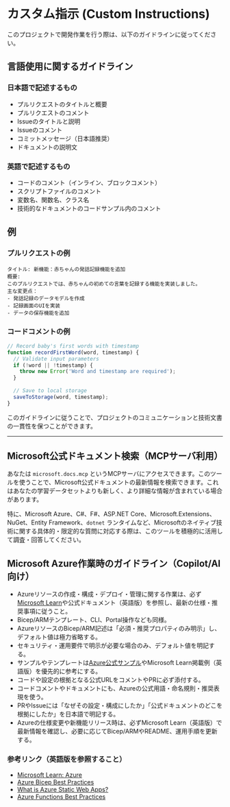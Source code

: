 # カスタム指示 (Custom Instructions)

このプロジェクトで開発作業を行う際は、以下のガイドラインに従ってください。

## 言語使用に関するガイドライン

### 日本語で記述するもの
- プルリクエストのタイトルと概要
- プルリクエストのコメント
- Issueのタイトルと説明
- Issueのコメント
- コミットメッセージ（日本語推奨）
- ドキュメントの説明文

### 英語で記述するもの
- コードのコメント（インライン、ブロックコメント）
- スクリプトファイルのコメント
- 変数名、関数名、クラス名
- 技術的なドキュメントのコードサンプル内のコメント

## 例

### プルリクエストの例
```
タイトル: 新機能：赤ちゃんの発話記録機能を追加
概要: 
このプルリクエストでは、赤ちゃんの初めての言葉を記録する機能を実装しました。
主な変更点：
- 発話記録のデータモデルを作成
- 記録画面のUIを実装
- データの保存機能を追加
```

### コードコメントの例
```javascript
// Record baby's first words with timestamp
function recordFirstWord(word, timestamp) {
  // Validate input parameters
  if (!word || !timestamp) {
    throw new Error('Word and timestamp are required');
  }
  
  // Save to local storage
  saveToStorage(word, timestamp);
}
```

このガイドラインに従うことで、プロジェクトのコミュニケーションと技術文書の一貫性を保つことができます。

---

## Microsoft公式ドキュメント検索（MCPサーバ利用）

あなたは `microsoft.docs.mcp` というMCPサーバにアクセスできます。このツールを使うことで、Microsoft公式ドキュメントの最新情報を検索できます。これはあなたの学習データセットよりも新しく、より詳細な情報が含まれている場合があります。

特に、Microsoft Azure、C#、F#、ASP.NET Core、Microsoft.Extensions、NuGet、Entity Framework、`dotnet` ランタイムなど、Microsoftのネイティブ技術に関する具体的・限定的な質問に対応する際は、このツールを積極的に活用して調査・回答してください。

## Microsoft Azure作業時のガイドライン（Copilot/AI向け）

- Azureリソースの作成・構成・デプロイ・管理に関する作業は、必ず[Microsoft Learn](https://learn.microsoft.com/azure/)や公式ドキュメント（英語版）を参照し、最新の仕様・推奨事項に従うこと。
- Bicep/ARMテンプレート、CLI、Portal操作なども同様。
- AzureリソースのBicep/ARM記述は「必須・推奨プロパティのみ明示」し、デフォルト値は極力省略する。
- セキュリティ・運用要件で明示が必要な場合のみ、デフォルト値を明記する。
- サンプルやテンプレートは[Azure公式サンプル](https://github.com/Azure-Samples)やMicrosoft Learn掲載例（英語版）を優先的に参考にする。
- コードや設定の根拠となる公式URLをコメントやPRに必ず添付する。
- コードコメントやドキュメントにも、Azureの公式用語・命名規則・推奨表現を使う。
- PRやIssueには「なぜその設定・構成にしたか」「公式ドキュメントのどこを根拠にしたか」を日本語で明記する。
- Azureの仕様変更や新機能リリース時は、必ずMicrosoft Learn（英語版）で最新情報を確認し、必要に応じてBicep/ARMやREADME、運用手順を更新する。

### 参考リンク（英語版を参照すること）

- [Microsoft Learn: Azure](https://learn.microsoft.com/azure/)
- [Azure Bicep Best Practices](https://learn.microsoft.com/azure/azure-resource-manager/bicep/best-practices)
- [What is Azure Static Web Apps?](https://learn.microsoft.com/azure/static-web-apps/overview)
- [Azure Functions Best Practices](https://learn.microsoft.com/azure/azure-functions/functions-best-practices)
